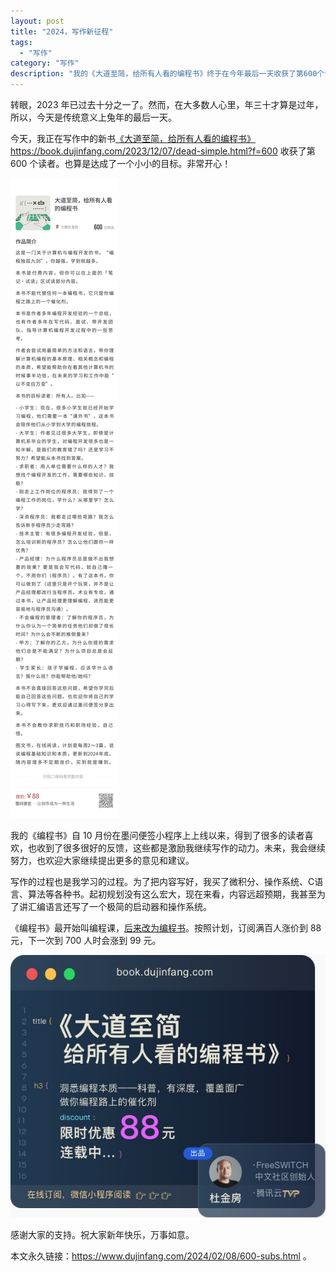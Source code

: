 ```yaml
---
layout: post
title: "2024，写作新征程"
tags:
  - "写作"
category: "写作"
description: "我的《大道至简，给所有人看的编程书》终于在今年最后一天收获了第600个订阅，达到了预设目标。明年，继续努力。"
---
```


转眼，2023 年已过去十分之一了。然而，在大多数人心里，年三十才算是过年，所以，今天是传统意义上兔年的最后一天。

今天，我正在写作中的新书[《大道至简，给所有人看的编程书》](https://book.dujinfang.com/2023/12/07/dead-simple.html) <https://book.dujinfang.com/2023/12/07/dead-simple.html?f=600> 收获了第 600 个读者。也算是达成了一个小小的目标。非常开心！

![600个订阅](/imgs/600.jpg)

我的《编程书》自 10 月份在墨问便签小程序上上线以来，得到了很多的读者喜欢，也收到了很多很好的反馈，这些都是激励我继续写作的动力。未来，我会继续努力，也欢迎大家继续提出更多的意见和建议。

写作的过程也是我学习的过程。为了把内容写好，我买了微积分、操作系统、C语言、算法等各种书。起初规划没有这么宏大，现在来看，内容远超预期，我甚至为了讲汇编语言还写了一个极简的启动器和操作系统。

《编程书》最开始叫编程课，[后来改为编程书](https://www.cnblogs.com/dujinfang/p/17957505)。按照计划，订阅满百人涨价到 88 元，下一次到 700 人时会涨到 99 元。

![88元](/imgs/88.jpg)

感谢大家的支持。祝大家新年快乐，万事如意。

本文永久链接：<https://www.dujinfang.com/2024/02/08/600-subs.html> 。

